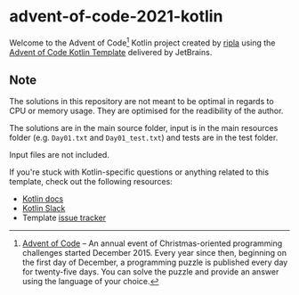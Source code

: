 # advent-of-code-2021-kotlin

Welcome to the Advent of Code[^aoc] Kotlin project created by [ripla][github] using the [Advent of Code Kotlin Template][template] delivered by JetBrains.

## Note

The solutions in this repository are not meant to be optimal in regards to CPU or memory usage. They are optimised for the readibility of the author.

The solutions are in the main source folder, input is in the main resources folder (e.g. `Day01.txt` and `Day01_test.txt`) and tests are in the test folder.

Input files are not included.

If you're stuck with Kotlin-specific questions or anything related to this template, check out the following resources:

- [Kotlin docs][docs]
- [Kotlin Slack][slack]
- Template [issue tracker][issues]


[^aoc]:
    [Advent of Code][aoc] – An annual event of Christmas-oriented programming challenges started December 2015.
    Every year since then, beginning on the first day of December, a programming puzzle is published every day for twenty-five days.
    You can solve the puzzle and provide an answer using the language of your choice.

[aoc]: https://adventofcode.com
[docs]: https://kotlinlang.org/docs/home.html
[github]: https://github.com/ripla
[issues]: https://github.com/kotlin-hands-on/advent-of-code-kotlin-template/issues
[kotlin]: https://kotlinlang.org
[slack]: https://surveys.jetbrains.com/s3/kotlin-slack-sign-up
[template]: https://github.com/kotlin-hands-on/advent-of-code-kotlin-template
